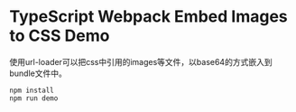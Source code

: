 TypeScript Webpack Embed Images to CSS Demo
===========================================

使用url-loader可以把css中引用的images等文件，以base64的方式嵌入到bundle文件中。

```
npm install
npm run demo
```
